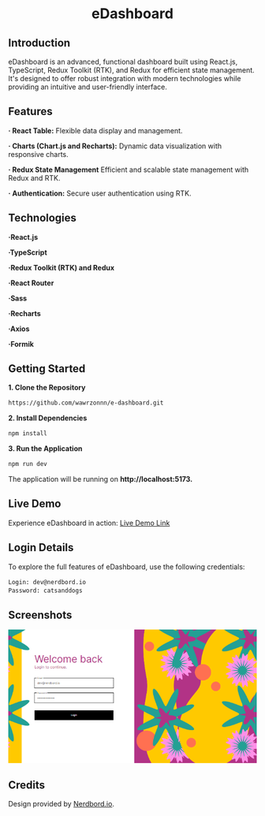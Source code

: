 <h1 align="center">
  eDashboard
</h1>


## Introduction

eDashboard is an advanced, functional dashboard built using React.js, TypeScript, Redux Toolkit (RTK), and Redux for efficient state management. It's designed to offer robust integration with modern technologies while providing an intuitive and user-friendly interface.



## Features

**· React Table:** Flexible data display and management.

**· Charts (Chart.js and Recharts):** Dynamic data visualization with responsive charts.

**· Redux State Management** Efficient and scalable state management with Redux and RTK.

**· Authentication:** Secure user authentication using RTK.


## Technologies

**·React.js**

**·TypeScript**

**·Redux Toolkit (RTK) and Redux**

**·React Router**

**·Sass**

**·Recharts**

**·Axios**

**·Formik**



## Getting Started

**1. Clone the Repository**
```bash
https://github.com/wawrzonnn/e-dashboard.git
```

**2. Install Dependencies**
```bash
npm install
```

**3. Run the Application**
```bash
npm run dev
```

The application will be running on **http://localhost:5173.**


## Live Demo

Experience eDashboard in action: [Live Demo Link](https://e-dashboard-psi.vercel.app/)


## Login Details

To explore the full features of eDashboard, use the following credentials:

```bash
Login: dev@nerdbord.io
Password: catsanddogs
```


## Screenshots

[![Thumbnail](./docs/loginSmall.png)](./docs/loginbig.png)


## Credits

Design provided by [Nerdbord.io](https://nerdbord.io).